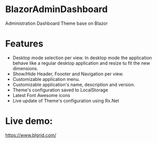 # BlazorAdminDashboard
Administration Dashboard Theme base on Blazor

# Features
- Desktop mode selection per view. In desktop mode the application behave like a regular desktop   application and resize tu fit the new dimensions.
- Show/Hide Header, Foooter and Navigation per view. 
- Customizable application menu.
- Customizable application's name, description and version.
- Theme's configuration saved to LocalStorage
- Latest Font Awesome icons
- Live update of Theme's configuration using Rx.Net 

# Live demo:
https://www.blgrid.com/